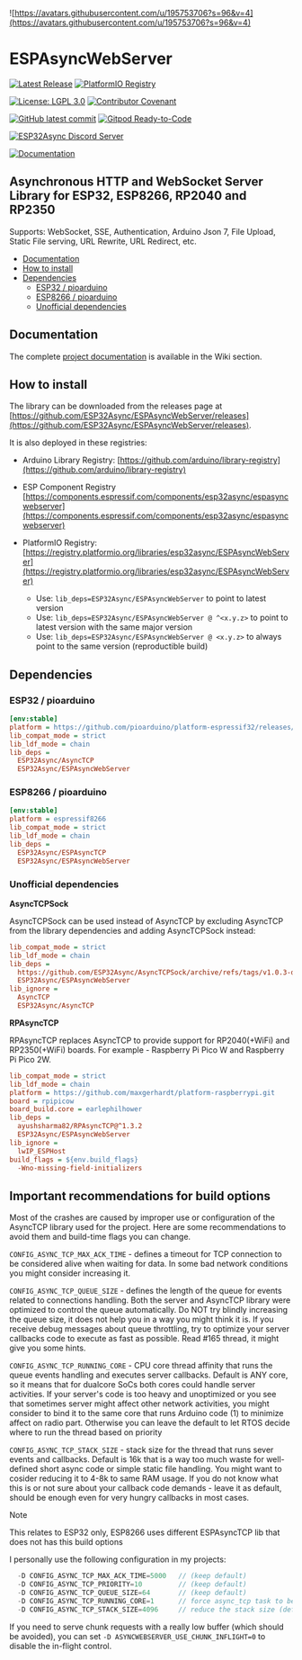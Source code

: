 ![https://avatars.githubusercontent.com/u/195753706?s=96&v=4](https://avatars.githubusercontent.com/u/195753706?s=96&v=4)

# ESPAsyncWebServer

[![Latest Release](https://img.shields.io/github/release/ESP32Async/ESPAsyncWebServer.svg)](https://GitHub.com/ESP32Async/ESPAsyncWebServer/releases/)
[![PlatformIO Registry](https://badges.registry.platformio.org/packages/ESP32Async/library/ESPAsyncWebServer.svg)](https://registry.platformio.org/libraries/ESP32Async/ESPAsyncWebServer)

[![License: LGPL 3.0](https://img.shields.io/badge/License-LGPL%203.0-yellow.svg)](https://opensource.org/license/lgpl-3-0/)
[![Contributor Covenant](https://img.shields.io/badge/Contributor%20Covenant-2.1-4baaaa.svg)](code_of_conduct.md)

[![GitHub latest commit](https://badgen.net/github/last-commit/ESP32Async/ESPAsyncWebServer)](https://GitHub.com/ESP32Async/ESPAsyncWebServer/commit/)
[![Gitpod Ready-to-Code](https://img.shields.io/badge/Gitpod-Ready--to--Code-blue?logo=gitpod)](https://gitpod.io/#https://github.com/ESP32Async/ESPAsyncWebServer)

[![ESP32Async Discord Server](https://img.shields.io/badge/Discord-ESP32Async-blue?logo=discord)](https://discord.gg/X7zpGdyUcY)

[![Documentation](https://img.shields.io/badge/Wiki-ESPAsyncWebServer-blue?logo=github)](https://github.com/ESP32Async/ESPAsyncWebServer/wiki)

## Asynchronous HTTP and WebSocket Server Library for ESP32, ESP8266, RP2040 and RP2350

Supports: WebSocket, SSE, Authentication, Arduino Json 7, File Upload, Static File serving, URL Rewrite, URL Redirect, etc.

- [Documentation](#documentation)
- [How to install](#how-to-install)
- [Dependencies](#dependencies)
  - [ESP32 / pioarduino](#esp32--pioarduino)
  - [ESP8266 / pioarduino](#esp8266--pioarduino)
  - [Unofficial dependencies](#unofficial-dependencies)

## Documentation

The complete [project documentation](https://github.com/ESP32Async/ESPAsyncWebServer/wiki) is available in the Wiki section.

## How to install

The library can be downloaded from the releases page at [https://github.com/ESP32Async/ESPAsyncWebServer/releases](https://github.com/ESP32Async/ESPAsyncWebServer/releases).

It is also deployed in these registries:

- Arduino Library Registry: [https://github.com/arduino/library-registry](https://github.com/arduino/library-registry)

- ESP Component Registry [https://components.espressif.com/components/esp32async/espasyncwebserver](https://components.espressif.com/components/esp32async/espasyncwebserver)

- PlatformIO Registry: [https://registry.platformio.org/libraries/esp32async/ESPAsyncWebServer](https://registry.platformio.org/libraries/esp32async/ESPAsyncWebServer)

  - Use: `lib_deps=ESP32Async/ESPAsyncWebServer` to point to latest version
  - Use: `lib_deps=ESP32Async/ESPAsyncWebServer @ ^<x.y.z>` to point to latest version with the same major version
  - Use: `lib_deps=ESP32Async/ESPAsyncWebServer @ <x.y.z>` to always point to the same version (reproductible build)

## Dependencies

### ESP32 / pioarduino

```ini
[env:stable]
platform = https://github.com/pioarduino/platform-espressif32/releases/download/stable/platform-espressif32.zip
lib_compat_mode = strict
lib_ldf_mode = chain
lib_deps =
  ESP32Async/AsyncTCP
  ESP32Async/ESPAsyncWebServer
```

### ESP8266 / pioarduino

```ini
[env:stable]
platform = espressif8266
lib_compat_mode = strict
lib_ldf_mode = chain
lib_deps =
  ESP32Async/ESPAsyncTCP
  ESP32Async/ESPAsyncWebServer
```

### Unofficial dependencies

**AsyncTCPSock**

AsyncTCPSock can be used instead of AsyncTCP by excluding AsyncTCP from the library dependencies and adding AsyncTCPSock instead:

```ini
lib_compat_mode = strict
lib_ldf_mode = chain
lib_deps =
  https://github.com/ESP32Async/AsyncTCPSock/archive/refs/tags/v1.0.3-dev.zip
  ESP32Async/ESPAsyncWebServer
lib_ignore =
  AsyncTCP
  ESP32Async/AsyncTCP
```

**RPAsyncTCP**

RPAsyncTCP replaces AsyncTCP to provide support for RP2040(+WiFi) and RP2350(+WiFi) boards. For example - Raspberry Pi Pico W and Raspberry Pi Pico 2W.

```ini
lib_compat_mode = strict
lib_ldf_mode = chain
platform = https://github.com/maxgerhardt/platform-raspberrypi.git
board = rpipicow
board_build.core = earlephilhower
lib_deps =
  ayushsharma82/RPAsyncTCP@^1.3.2
  ESP32Async/ESPAsyncWebServer
lib_ignore =
  lwIP_ESPHost
build_flags = ${env.build_flags}
  -Wno-missing-field-initializers
```

## Important recommendations for build options

Most of the crashes are caused by improper use or configuration of the AsyncTCP library used for the project.
Here are some recommendations to avoid them and build-time flags you can change.

`CONFIG_ASYNC_TCP_MAX_ACK_TIME` - defines a timeout for TCP connection to be considered alive when waiting for data.
In some bad network conditions you might consider increasing it.

`CONFIG_ASYNC_TCP_QUEUE_SIZE` - defines the length of the queue for events related to connections handling.
Both the server and AsyncTCP library were optimized to control the queue automatically. Do NOT try blindly increasing the queue size, it does not help you in a way you might think it is. If you receive debug messages about queue throttling, try to optimize your server callbacks code to execute as fast as possible.
Read #165 thread, it might give you some hints.

`CONFIG_ASYNC_TCP_RUNNING_CORE` - CPU core thread affinity that runs the queue events handling and executes server callbacks. Default is ANY core, so it means that for dualcore SoCs both cores could handle server activities. If your server's code is too heavy and unoptimized or you see that sometimes
server might affect other network activities, you might consider to bind it to the same core that runs Arduino code (1) to minimize affect on radio part. Otherwise you can leave the default to let RTOS decide where to run the thread based on priority

`CONFIG_ASYNC_TCP_STACK_SIZE` - stack size for the thread that runs sever events and callbacks. Default is 16k that is a way too much waste for well-defined short async code or simple static file handling. You might want to cosider reducing it to 4-8k to same RAM usage. If you do not know what this is or not sure about your callback code demands - leave it as default, should be enough even for very hungry callbacks in most cases.

> [!NOTE]
> This relates to ESP32 only, ESP8266 uses different ESPAsyncTCP lib that does not has this build options

I personally use the following configuration in my projects:

```c++
  -D CONFIG_ASYNC_TCP_MAX_ACK_TIME=5000   // (keep default)
  -D CONFIG_ASYNC_TCP_PRIORITY=10         // (keep default)
  -D CONFIG_ASYNC_TCP_QUEUE_SIZE=64       // (keep default)
  -D CONFIG_ASYNC_TCP_RUNNING_CORE=1      // force async_tcp task to be on same core as Arduino app (default is any core)
  -D CONFIG_ASYNC_TCP_STACK_SIZE=4096     // reduce the stack size (default is 16K)
```

If you need to serve chunk requests with a really low buffer (which should be avoided), you can set `-D ASYNCWEBSERVER_USE_CHUNK_INFLIGHT=0` to disable the in-flight control.

